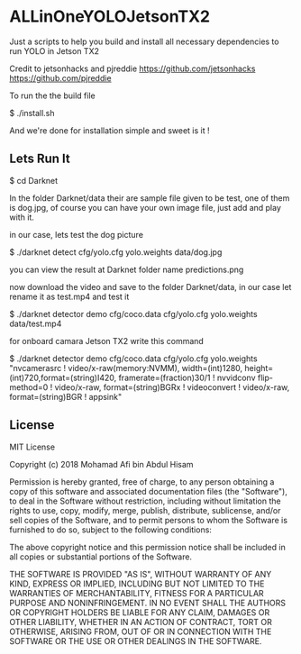 # ALLinOneYOLOJetsonTX2
Just a scripts to help you build and install all necessary dependencies to run YOLO in Jetson TX2

Credit to jetsonhacks and pjreddie
https://github.com/jetsonhacks <br>
https://github.com/pjreddie

To run the the build file

$ ./install.sh

And we're done for installation simple and sweet is it !

## Lets Run It

$ cd Darknet 

In the folder Darknet/data their are sample file given to be test, one of them is dog.jpg, of course you can have your own image file, just add and play with it. 

in our case, lets test the dog picture 

$ ./darknet detect cfg/yolo.cfg yolo.weights data/dog.jpg

you can view the result at Darknet folder name predictions.png

now download the video and save to the folder Darknet/data, in our case let rename it as test.mp4 and test it

$ ./darknet detector demo cfg/coco.data cfg/yolo.cfg yolo.weights data/test.mp4

for onboard camara Jetson TX2 write this command 

$ ./darknet detector demo cfg/coco.data cfg/yolo.cfg yolo.weights "nvcamerasrc ! video/x-raw(memory:NVMM), width=(int)1280, height=(int)720,format=(string)I420, framerate=(fraction)30/1 ! nvvidconv flip-method=0 ! video/x-raw, format=(string)BGRx ! videoconvert ! video/x-raw, format=(string)BGR ! appsink"

## License

MIT License

Copyright (c) 2018 Mohamad Afi bin Abdul Hisam

Permission is hereby granted, free of charge, to any person obtaining a copy
of this software and associated documentation files (the "Software"), to deal
in the Software without restriction, including without limitation the rights
to use, copy, modify, merge, publish, distribute, sublicense, and/or sell
copies of the Software, and to permit persons to whom the Software is
furnished to do so, subject to the following conditions:

The above copyright notice and this permission notice shall be included in all
copies or substantial portions of the Software.

THE SOFTWARE IS PROVIDED "AS IS", WITHOUT WARRANTY OF ANY KIND, EXPRESS OR
IMPLIED, INCLUDING BUT NOT LIMITED TO THE WARRANTIES OF MERCHANTABILITY,
FITNESS FOR A PARTICULAR PURPOSE AND NONINFRINGEMENT. IN NO EVENT SHALL THE
AUTHORS OR COPYRIGHT HOLDERS BE LIABLE FOR ANY CLAIM, DAMAGES OR OTHER
LIABILITY, WHETHER IN AN ACTION OF CONTRACT, TORT OR OTHERWISE, ARISING FROM,
OUT OF OR IN CONNECTION WITH THE SOFTWARE OR THE USE OR OTHER DEALINGS IN THE
SOFTWARE.

